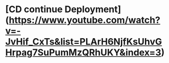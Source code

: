 # [CD  continue Deployment] (https://www.youtube.com/watch?v=-JvHif_CxTs&list=PLArH6NjfKsUhvGHrpag7SuPumMzQRhUKY&index=3)

